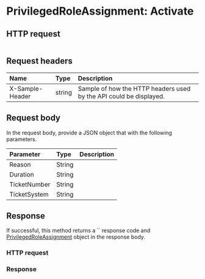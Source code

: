 # PrivilegedRoleAssignment: Activate


## HTTP request
```http

```
## Request headers
| Name       | Type | Description|
|:-----------|:------|:----------|
| X-Sample-Header  | string  | Sample of how the HTTP headers used by the API could be displayed.|

## Request body
In the request body, provide a JSON object that with the following parameters.

| Parameter	   | Type	|Description|
|:---------------|:--------|:-----------|
|Reason|String||
|Duration|String||
|TicketNumber|String||
|TicketSystem|String||

## Response
If successful, this method returns a `` response code and [PrivilegedRoleAssignment](../resources/privilegedroleassignment.md) object in the response body.
### HTTP request
### Response
